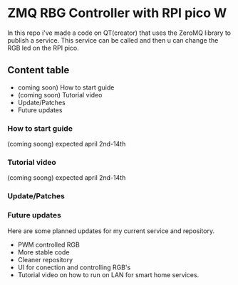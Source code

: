 # ZMQ RBG Controller with RPI pico W

In this repo i've made a code on QT(creator) that uses the ZeroMQ library to publish a service. This service can be called and then u can change the RGB led on the RPI pico. 

## Content table
- coming soon) How to start guide
- (coming soon) Tutorial video
- Update/Patches 
- Future updates 


###  How to start guide
(coming soong) expected april 2nd-14th 
### Tutorial video
(coming soong) expected april 2nd-14th 
### Update/Patches 

### Future updates 
Here are some planned updates for my current service and repository. 

- PWM controlled RGB
- More stable code
- Cleaner repository
- UI for conection and controlling RGB's
- Tutorial video on how to run on LAN for smart home services. 
